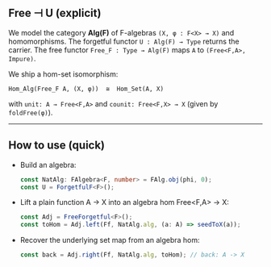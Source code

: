 ## Free ⊣ U (explicit)

We model the category **Alg(F)** of F-algebras `(X, φ : F<X> → X)` and homomorphisms.
The forgetful functor `U : Alg(F) → Type` returns the carrier.
The free functor `Free_F : Type → Alg(F)` maps `A` to `(Free<F,A>, Impure)`.

We ship a hom-set isomorphism:
```
Hom_Alg(Free_F A, (X, φ))  ≅  Hom_Set(A, X)
```
with `unit: A → Free<F,A>` and `counit: Free<F,X> → X` (given by `foldFree(φ)`).

---

## How to use (quick)

- Build an algebra:
  ```ts
  const NatAlg: FAlgebra<F, number> = FAlg.obj(phi, 0);
  const U = ForgetfulF<F>();
  ```

- Lift a plain function A -> X into an algebra hom Free<F,A> -> X:
  ```ts
  const Adj = FreeForgetful<F>();
  const toHom = Adj.left(Ff, NatAlg.alg, (a: A) => seedToX(a));
  ```

- Recover the underlying set map from an algebra hom:
  ```ts
  const back = Adj.right(Ff, NatAlg.alg, toHom); // back: A -> X
  ```


